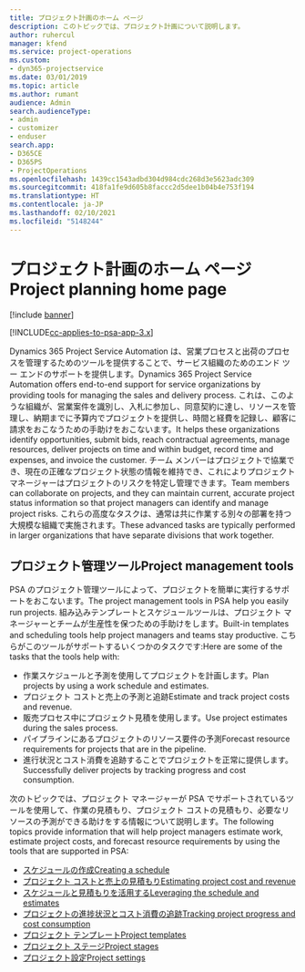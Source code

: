 ```yaml
---
title: プロジェクト計画のホーム ページ
description: このトピックでは、プロジェクト計画について説明します。
author: ruhercul
manager: kfend
ms.service: project-operations
ms.custom:
- dyn365-projectservice
ms.date: 03/01/2019
ms.topic: article
ms.author: rumant
audience: Admin
search.audienceType:
- admin
- customizer
- enduser
search.app:
- D365CE
- D365PS
- ProjectOperations
ms.openlocfilehash: 1439cc1543adbd304d984cdc268d3e5623adc309
ms.sourcegitcommit: 418fa1fe9d605b8faccc2d5dee1b04b4e753f194
ms.translationtype: HT
ms.contentlocale: ja-JP
ms.lasthandoff: 02/10/2021
ms.locfileid: "5148244"
---
```

# <a name="project-planning-home-page"></a><span data-ttu-id="cd92c-103">プロジェクト計画のホーム ページ</span><span class="sxs-lookup"><span data-stu-id="cd92c-103">Project planning home page</span></span>

[!include [banner](../includes/psa-now-project-operations.md)]

[!INCLUDE[cc-applies-to-psa-app-3.x](../includes/cc-applies-to-psa-app-3x.md)]

<span data-ttu-id="cd92c-104">Dynamics 365 Project Service Automation は、営業プロセスと出荷のプロセスを管理するためのツールを提供することで、サービス組織のためのエンド ツー エンドのサポートを提供します。</span><span class="sxs-lookup"><span data-stu-id="cd92c-104">Dynamics 365 Project Service Automation offers end-to-end support for service organizations by providing tools for managing the sales and delivery process.</span></span> <span data-ttu-id="cd92c-105">これは、このような組織が、営業案件を識別し、入札に参加し、同意契約に達し、リソースを管理し、納期までに予算内でプロジェクトを提供し、時間と経費を記録し、顧客に請求をおこなうための手助けをおこないます。</span><span class="sxs-lookup"><span data-stu-id="cd92c-105">It helps these organizations identify opportunities, submit bids, reach contractual agreements, manage resources, deliver projects on time and within budget, record time and expenses, and invoice the customer.</span></span> <span data-ttu-id="cd92c-106">チーム メンバーはプロジェクトで協業でき、現在の正確なプロジェクト状態の情報を維持でき、これによりプロジェクト マネージャーはプロジェクトのリスクを特定し管理できます。</span><span class="sxs-lookup"><span data-stu-id="cd92c-106">Team members can collaborate on projects, and they can maintain current, accurate project status information so that project managers can identify and manage project risks.</span></span> <span data-ttu-id="cd92c-107">これらの高度なタスクは、通常は共に作業する別々の部署を持つ大規模な組織で実施されます。</span><span class="sxs-lookup"><span data-stu-id="cd92c-107">These advanced tasks are typically performed in larger organizations that have separate divisions that work together.</span></span>

## <a name="project-management-tools"></a><span data-ttu-id="cd92c-108">プロジェクト管理ツール</span><span class="sxs-lookup"><span data-stu-id="cd92c-108">Project management tools</span></span>

<span data-ttu-id="cd92c-109">PSA のプロジェクト管理ツールによって、プロジェクトを簡単に実行するサポートをおこないます。</span><span class="sxs-lookup"><span data-stu-id="cd92c-109">The project management tools in PSA help you easily run projects.</span></span> <span data-ttu-id="cd92c-110">組み込みテンプレートとスケジュールツールは、プロジェクト マネージャーとチームが生産性を保つための手助けをします。</span><span class="sxs-lookup"><span data-stu-id="cd92c-110">Built-in templates and scheduling tools help project managers and teams stay productive.</span></span> <span data-ttu-id="cd92c-111">こちらがこのツールがサポートするいくつかのタスクです:</span><span class="sxs-lookup"><span data-stu-id="cd92c-111">Here are some of the tasks that the tools help with:</span></span>

- <span data-ttu-id="cd92c-112">作業スケジュールと予測を使用してプロジェクトを計画します。</span><span class="sxs-lookup"><span data-stu-id="cd92c-112">Plan projects by using a work schedule and estimates.</span></span>
- <span data-ttu-id="cd92c-113">プロジェクト コストと売上の予測と追跡</span><span class="sxs-lookup"><span data-stu-id="cd92c-113">Estimate and track project costs and revenue.</span></span>
- <span data-ttu-id="cd92c-114">販売プロセス中にプロジェクト見積を使用します。</span><span class="sxs-lookup"><span data-stu-id="cd92c-114">Use project estimates during the sales process.</span></span>
- <span data-ttu-id="cd92c-115">パイプラインにあるプロジェクトのリソース要件の予測</span><span class="sxs-lookup"><span data-stu-id="cd92c-115">Forecast resource requirements for projects that are in the pipeline.</span></span>
- <span data-ttu-id="cd92c-116">進行状況とコスト消費を追跡することでプロジェクトを正常に提供します。</span><span class="sxs-lookup"><span data-stu-id="cd92c-116">Successfully deliver projects by tracking progress and cost consumption.</span></span>

<span data-ttu-id="cd92c-117">次のトピックでは、プロジェクト マネージャーが PSA でサポートされているツールを使用して、作業の見積もり、プロジェクト コストの見積もり、必要なリソースの予測ができる助けをする情報について説明します。</span><span class="sxs-lookup"><span data-stu-id="cd92c-117">The following topics provide information that will help project managers estimate work, estimate project costs, and forecast resource requirements by using the tools that are supported in PSA:</span></span>

- [<span data-ttu-id="cd92c-118">スケジュールの作成</span><span class="sxs-lookup"><span data-stu-id="cd92c-118">Creating a schedule</span></span>](project-creating.md)
- [<span data-ttu-id="cd92c-119">プロジェクト コストと売上の見積もり</span><span class="sxs-lookup"><span data-stu-id="cd92c-119">Estimating project cost and revenue</span></span>](project-estimating.md)
- [<span data-ttu-id="cd92c-120">スケジュールと見積もりを活用する</span><span class="sxs-lookup"><span data-stu-id="cd92c-120">Leveraging the schedule and estimates</span></span>](project-leveraging.md)
- [<span data-ttu-id="cd92c-121">プロジェクトの進捗状況とコスト消費の追跡</span><span class="sxs-lookup"><span data-stu-id="cd92c-121">Tracking project progress and cost consumption</span></span>](project-tracking.md)
- [<span data-ttu-id="cd92c-122">プロジェクト テンプレート</span><span class="sxs-lookup"><span data-stu-id="cd92c-122">Project templates</span></span>](project-templates.md)
- [<span data-ttu-id="cd92c-123">プロジェクト ステージ</span><span class="sxs-lookup"><span data-stu-id="cd92c-123">Project stages</span></span>](project-stages.md)
- [<span data-ttu-id="cd92c-124">プロジェクト設定</span><span class="sxs-lookup"><span data-stu-id="cd92c-124">Project settings</span></span>](project-settings.md)
